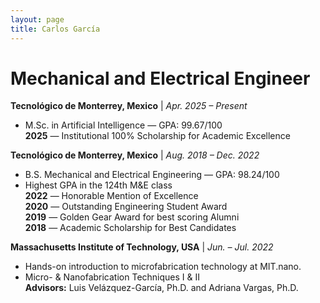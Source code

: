 ```yaml
---
layout: page
title: Carlos García
---
```


# Mechanical and Electrical Engineer

**Tecnológico de Monterrey, Mexico** | _Apr. 2025 – Present_
- M.Sc. in Artificial Intelligence — GPA: 99.67/100  
  **2025** — Institutional 100% Scholarship for Academic Excellence

**Tecnológico de Monterrey, Mexico** | _Aug. 2018 – Dec. 2022_
- B.S. Mechanical and Electrical Engineering — GPA: 98.24/100
- Highest GPA in the 124th M&E class  
  **2022** — Honorable Mention of Excellence  
  **2020** — Outstanding Engineering Student Award  
  **2019** — Golden Gear Award for best scoring Alumni  
  **2018** — Academic Scholarship for Best Candidates

**Massachusetts Institute of Technology, USA** | _Jun. – Jul. 2022_
- Hands-on introduction to microfabrication technology at MIT.nano.
- Micro- & Nanofabrication Techniques I & II  
   **Advisors:** Luis Velázquez-García, Ph.D. and Adriana Vargas, Ph.D. 

